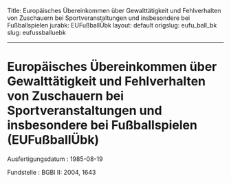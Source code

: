 Title: Europäisches Übereinkommen über Gewalttätigkeit und Fehlverhalten von Zuschauern
  bei Sportveranstaltungen und insbesondere bei Fußballspielen
jurabk: EUFußballÜbk
layout: default
origslug: eufu_ball_bk
slug: eufussballuebk

---

# Europäisches Übereinkommen über Gewalttätigkeit und Fehlverhalten von Zuschauern bei Sportveranstaltungen und insbesondere bei Fußballspielen (EUFußballÜbk)

Ausfertigungsdatum
:   1985-08-19

Fundstelle
:   BGBl II: 2004, 1643

